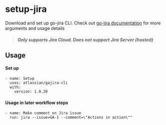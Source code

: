 # setup-jira
Download and set up go-jira CLI. Check out [go-jira documentation](https://github.com/Netflix-Skunkworks/go-jira) for more arguments and usage details

> ##### Only supports Jira Cloud. Does not support Jira Server (hosted)

## Usage

#### Set up 
```
- name: Setup
  uses: atlassian/gajira-cli
  with:
    version: 1.0.20
```

#### Usage in later workflow steps
```
- name: Make comment on Jira issue
  run: jira --issue=GA-1 --comment=\"Actions in action\""
```
